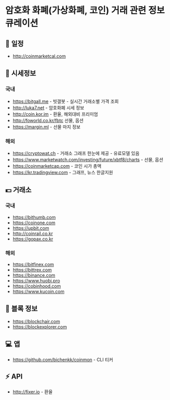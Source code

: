 # 암호화 화폐(가상화폐, 코인) 거래 관련 정보 큐레이션

## :calendar: 일정

- <http://coinmarketcal.com>

## :eyes: 시세정보

### 국내

- <https://bitgall.me> - 빗갤봇 - 실시간 거래소별 가격 조회
- <http://luka7.net> - 암호화폐 시세 정보
- <http://coin.kor.im> - 환율, 해외대비 프리미엄
- <http://foworld.co.kr/fbtc> 선물, 옵션
- <https://margin.ml> - 선물 마지 정보

### 해외

- <https://cryptowat.ch> - 거래소 그래프 한눈에 제공 - 유료모델 있음
- <https://www.marketwatch.com/investing/future/xbtf8/charts> - 선물, 옵션
- <https://coinmarketcap.com> - 코인 시가 총액
- <https://kr.tradingview.com> - 그래프, 뉴스 한글지원

## :dollar: 거래소

### 국내

 - <https://bithumb.com>
 - <https://coinone.com>
 - <https://upbit.com>
 - <http://coinrail.co.kr>
 - <https://gopax.co.kr>
 
### 해외

 - <https://bitfinex.com>
 - <https://bittrex.com>
 - <https://binance.com>
 - <https://www.huobi.pro>
 - <https://cobinhood.com>
 - <https://www.kucoin.com>

## :open_file_folder: 블록 정보

 - <https://blockchair.com>
 - <https://blockexplorer.com>

## :computer: 앱

 - <https://github.com/bichenkk/coinmon> - CLI 티커
 
## :zap: API

- <http://fixer.io> - 환율
